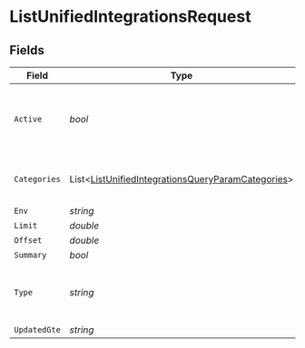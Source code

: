 # ListUnifiedIntegrationsRequest


## Fields

| Field                                                                                                                     | Type                                                                                                                      | Required                                                                                                                  | Description                                                                                                               |
| ------------------------------------------------------------------------------------------------------------------------- | ------------------------------------------------------------------------------------------------------------------------- | ------------------------------------------------------------------------------------------------------------------------- | ------------------------------------------------------------------------------------------------------------------------- |
| `Active`                                                                                                                  | *bool*                                                                                                                    | :heavy_minus_sign:                                                                                                        | Filter the results for only the workspace's active integrations                                                           |
| `Categories`                                                                                                              | List<[ListUnifiedIntegrationsQueryParamCategories](../../Models/Requests/ListUnifiedIntegrationsQueryParamCategories.md)> | :heavy_minus_sign:                                                                                                        | Filter the results on these categories                                                                                    |
| `Env`                                                                                                                     | *string*                                                                                                                  | :heavy_minus_sign:                                                                                                        | N/A                                                                                                                       |
| `Limit`                                                                                                                   | *double*                                                                                                                  | :heavy_minus_sign:                                                                                                        | N/A                                                                                                                       |
| `Offset`                                                                                                                  | *double*                                                                                                                  | :heavy_minus_sign:                                                                                                        | N/A                                                                                                                       |
| `Summary`                                                                                                                 | *bool*                                                                                                                    | :heavy_minus_sign:                                                                                                        | N/A                                                                                                                       |
| `Type`                                                                                                                    | *string*                                                                                                                  | :heavy_minus_sign:                                                                                                        | Filter the results for only this integration type                                                                         |
| `UpdatedGte`                                                                                                              | *string*                                                                                                                  | :heavy_minus_sign:                                                                                                        | N/A                                                                                                                       |